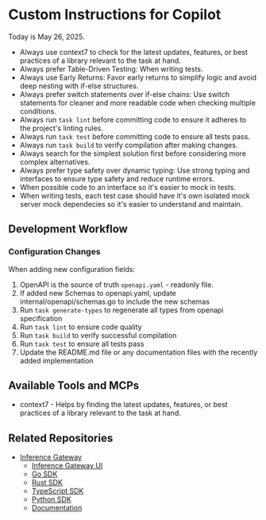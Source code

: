 # Custom Instructions for Copilot

Today is May 26, 2025.

- Always use context7 to check for the latest updates, features, or best practices of a library relevant to the task at hand.
- Always prefer Table-Driven Testing: When writing tests.
- Always use Early Returns: Favor early returns to simplify logic and avoid deep nesting with if-else structures.
- Always prefer switch statements over if-else chains: Use switch statements for cleaner and more readable code when checking multiple conditions.
- Always run `task lint` before committing code to ensure it adheres to the project's linting rules.
- Always run `task test` before committing code to ensure all tests pass.
- Always run `task build` to verify compilation after making changes.
- Always search for the simplest solution first before considering more complex alternatives.
- Always prefer type safety over dynamic typing: Use strong typing and interfaces to ensure type safety and reduce runtime errors.
- When possible code to an interface so it's easier to mock in tests.
- When writing tests, each test case should have it's own isolated mock server mock dependecies so it's easier to understand and maintain.

## Development Workflow

### Configuration Changes

When adding new configuration fields:

1. OpenAPI is the source of truth `openapi.yaml` - readonly file.
2. If added new Schemas to openapi.yaml, update internal/openapi/schemas.go to include the new schemas
3. Run `task generate-types` to regenerate all types from openapi specification
4. Run `task lint` to ensure code quality
5. Run `task build` to verify successful compilation
6. Run `task test` to ensure all tests pass
7. Update the README.md file or any documentation files with the recently added implementation

## Available Tools and MCPs

- context7 - Helps by finding the latest updates, features, or best practices of a library relevant to the task at hand.

## Related Repositories

- [Inference Gateway](https://github.com/inference-gateway)
  - [Inference Gateway UI](https://github.com/inference-gateway/ui)
  - [Go SDK](https://github.com/inference-gateway/go-sdk)
  - [Rust SDK](https://github.com/inference-gateway/rust-sdk)
  - [TypeScript SDK](https://github.com/inference-gateway/typescript-sdk)
  - [Python SDK](https://github.com/inference-gateway/python-sdk)
  - [Documentation](https://github.com/inference-gateway/docs)
